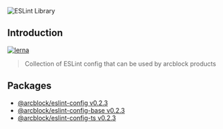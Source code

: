 ![ESLint Library](https://www.arcblock.io/.netlify/functions/badge/?text=ESLint%20Library)

## Introduction

[![lerna](https://img.shields.io/badge/maintained%20with-lerna-cc00ff.svg)](https://lernajs.io/)

> Collection of ESLint config that can be used by arcblock products

## Packages

- [@arcblock/eslint-config v0.2.3](./packages/eslint-config)
- [@arcblock/eslint-config-base v0.2.3](./packages/eslint-config-base)
- [@arcblock/eslint-config-ts v0.2.3](./packages/eslint-config-ts)

